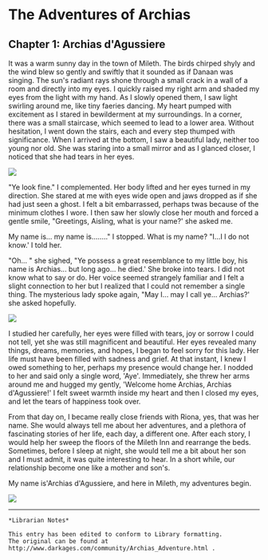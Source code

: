# The Adventures of Archias

## Chapter 1: Archias d'Agussiere

It was a warm sunny day in the town of Mileth. The birds chirped shyly and the
wind blew so gently and swiftly that it sounded as if Danaan was singing. The
sun's radiant rays shone through a small crack in a wall of a room and directly
into my eyes. I quickly raised my right arm and shaded my eyes from the light
with my hand. As I slowly opened them, I saw light swirling around me, like
tiny faeries dancing. My heart pumped with excitement as I stared in
bewilderment at my surroundings. In a corner, there was a small staircase,
which seemed to lead to a lower area. Without hesitation, I went down the
stairs, each and every step thumped with significance. When I arrived at the
bottom, I saw a beautiful lady, neither too young nor old. She was staring into
a small mirror and as I glanced closer, I noticed that she had tears in her
eyes.

![](Archias-Adventure-image002.png)

"Ye look fine." I complemented. Her body lifted and her eyes turned in my
direction. She stared at me with eyes wide open and jaws dropped as if she had
just seen a ghost. I felt a bit embarrassed, perhaps twas because of the
minimum clothes I wore. I then saw her slowly close her mouth and forced a
gentle smile, "Greetings, Aisling, what is your name?' she asked me.

My name is... my name is........" I stopped. What is my name? "I...I I do not
know.' I told her.

"Oh... " she sighed, "Ye possess a great resemblance to my little boy, his name
is Archias... but long ago... he died.' She broke into tears. I did not know
what to say or do. Her voice seemed strangely familiar and I felt a slight
connection to her but I realized that I could not remember a single thing. The
mysterious lady spoke again, "May I... may I call ye... Archias?' she asked
hopefully.

![](./images/Archias-Adventure-image004.png)

I studied her carefully, her eyes were filled with tears, joy or sorrow I could
not tell, yet she was still magnificent and beautiful. Her eyes revealed many
things, dreams, memories, and hopes, I began to feel sorry for this lady. Her
life must have been filled with sadness and grief. At that instant, I knew I
owed something to her, perhaps my presence would change her. I nodded to her
and said only a single word, 'Aye'. Immediately, she threw her arms around me
and hugged my gently, 'Welcome home Archias, Archias d'Agussiere!' I felt sweet
warmth inside my heart and then I closed my eyes, and let the tears of
happiness took over.

From that day on, I became really close friends with Riona, yes, that was her
name. She would always tell me about her adventures, and a plethora of
fascinating stories of her life, each day, a different one. After each story, I
would help her sweep the floors of the Mileth Inn and rearrange the beds.
Sometimes, before I sleep at night, she would tell me a bit about her son and I
must admit, it was quite interesting to hear. In a short while, our
relationship become one like a mother and son's.

My name is'Archias d'Agussiere, and here in Mileth, my adventures begin.

![](./images/Archias-Adventure-image006.png)

***

```
*Librarian Notes*

This entry has been edited to conform to Library formatting.
The original can be found at http://www.darkages.com/community/Archias_Adventure.html .
```

